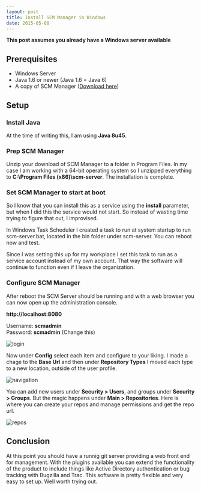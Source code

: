 ```yaml
---
layout: post
title: Install SCM Manager in Windows
date: 2015-05-08
---
```


**This post assumes you already have a Windows server available**

## Prerequisites
- Windows Server
- Java 1.6 or newer (Java 1.6 = Java 6)
- A copy of SCM Manager ([Download here][2])

## Setup

### Install Java
At the time of writing this, I am using **Java 8u45**.  

### Prep SCM Manager
Unzip your download of SCM Manager to a folder in Program Files. In my case I am working with a 64-bit operating system so I unzipped everything to **C:\Program Files (x86)\scm-server**.  The installation is complete.  

### Set SCM Manager to start at boot
So I know that you can install this as a service using the **install** parameter, but when I did this the service would not start.  So instead of wasting time trying to figure that out, I improvised.  

In Windows Task Scheduler I created a task to run at system startup to run scm-server.bat, located in the bin folder under scm-server.  You can reboot now and test.

Since I was setting this up for my workplace I set this task to run as a service account instead of my own account.  That way the software will continue to function even if I leave the organization.  

### Configure SCM Manager
After reboot the SCM Server should be running and with a web browser you can now open up the administration console.

**http://localhost:8080**  

Username: **scmadmin**  
Password: **scmadmin**  (Change this)

![][i1]

Now under **Config** select each item and configure to your liking.  I made a chage to the **Base Url** and then under **Repository Types** I moved each type to a new location, outside of the user profile.

![][i2]

You can add new users under **Security > Users**, and groups under **Security > Groups**.  But the magic happens under **Main > Repositories**.  Here is where you can create your repos and manage permissions and get the repo url.

![][i3]

## Conclusion
At this point you should have a runnig git server providing a web front end for management.  With the plugins available you can extend the functionality of the product to include things like Active Directory authentication or bug tracking with Bugzilla and Trac.  This software is pretty flexible and very easy to set up. Well worth trying out.

[1]: https://www.scm-manager.org    "SCM Manager"
[2]: https://www.scm-manager.org/download/  "Download"

[i1]: https://vh4ksg-sn3302.files.1drv.com/y2p0AdelSlP7tH5Ttsi7YVpzH0H0iPel1Yn-giv8I-SYf7lnWVOAnvLsuX2trBG01vFW00T2pSLWikxIM18viv5Rcw2_Ku4IMiO2rgxkZKyyo2p5JFixjseBSGR9x0mzmEkEQ9RL1asvx85uUlgO9zuxPj7i-20UOwgBMlNgfXibfo/20150508_SCMManager_01.PNG  "login"
[i2]: https://vh4ksg-sn3302.files.1drv.com/y2pW0guN7N38Nc3rvPNVAmWfQi7zsktwJEyGSjKJuYC-LCaO2qsaGOdYyovdMFghUmfgson1L-DKGI-SQ6CNYrZClzZ7v1-CNm4SQFDANNoXKOpQE3Zr-Jetz7ChgYIFKS4l-Mq8OAoV15603CLCxkYv0ob7WxTdEfKeiqUN0w7dLg/20150508_SCMManager_03.PNG  "navigation"
[i3]: https://vh4ksg-sn3302.files.1drv.com/y2pq1OWC2OiBAiy6u64AdJFA-qiKZ9VM8Nin1mr1qj_dyigRGmylXcpVjN0eEGR1VlVxa_ECnUmVid32FTdgC-tWW-avH8gIBbVPPiPG7zNcOjZu0yrfFBA9iQGP_WI7hu8MTeg1I7Sa4dPj_TjPOse4xjVIgW7bfFzk8c-mKNbz0A/20150508_SCMManager_04.PNG  "repos"
